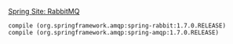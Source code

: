 


[Spring Site: RabbitMQ](https://spring.io/guides/gs/messaging-rabbitmq/)



    compile (org.springframework.amqp:spring-rabbit:1.7.0.RELEASE)
    compile (org.springframework.amqp:spring-amqp:1.7.0.RELEASE)
    
